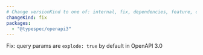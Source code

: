 ```yaml
---
# Change versionKind to one of: internal, fix, dependencies, feature, deprecation, breaking
changeKind: fix
packages:
  - "@typespec/openapi3"
---
```


Fix: query params are `explode: true` by default in OpenAPI 3.0
